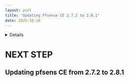 ```yaml
---
layout: post
title: "Updating Pfsense CE 2.7.2 to 2.8.1"
date: 2025-10-18
---
```

<details> 
  
# OLD Problem (Booting to PFsense CE with a screen)
At First i did a fresh installation of pfsense CE 2.7.2 on my HP Microserver Gen 10 plus,<br> 
I noticed when i reboot the device i needed a **monitor so he can boot up to pfsense**,

<p align="center">
  <img src="/assets/images/pfsense-reboot-pb.jpeg" alt="pfsense boot problem">
</p>

## Solution

So the solution i came up with is to update the system rom firmware using HPE officielle site.
Before i had **U48 2.18 6/24/2020** firmware version, now i have the latest version **U48 3.70 08/08/2025** 

### Update System ROM Firmware 

#### Step 1 

Download the correct version from the officiel website of the manufacture. for me was HPE Microserver Gen 10 plus, <a href = "https://support.hpe.com/connect/s/softwaredetails?language=en_US&collectionId=MTX-b8b6b31789ce4119&tab=releaseNotes"> click here. </a> 

After downloading the firmware file .fwpkg, put it in a flash drive and plug it into the physical hardware.

#### Step 2

> **note :** make sure you have stable power supply or UPS, in case the power gone.
>  you don't want to stop the progress of updating the firmware it is "very dangerous".

```bash
bios -> F9 system utilities -> Embadded Applications -> System ROM -> Select File -> start update
```
### Conclusion 
After finally updating the system rom firmware to the latest version, now you will not have the issue of booting without a screen.
> **issue** i still got to update the Server Platform Services (SPS) from 5.01.03.94.0 to 5.01.05.103.0,
>  But i didn't find how, i couldn't find the SPS update console?
<p align="center"><img src="/assets/images/pfsense-SPS.jpeg" alt="Pfsense SPS"></p> 

</details>

# NEXT STEP 
## Updating pfsens CE from 2.7.2 to 2.8.1

